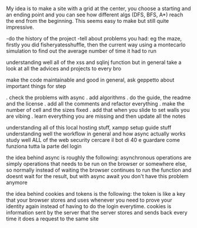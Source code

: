 My idea is to make a site with a grid at the center, you choose a starting and an ending point and you can see how different algs (DFS, BFS, A*) reach the end from the beginning. This seems easy to make but still quite impressive.

-do the history of the project
-tell about problems you had: eg the maze, firstly you did fisheryatesshuffle, then the current way using a montecarlo simulation to find out the average number of time it had to run 

understanding well all of the xss and sqlinj function but in general take a look at all the advices and projects to every bro   

make the code maintainable and good in general, ask geppetto about important things for step


. check the problems with async
. add algorithms 
. do the guide, the readme and the license
. add all the comments and refactor everything
. make the number of cell and the sizes fixed
. add that when you slide to set walls you are vibing
. learn everything you are missing and then update all the notes


understanding all of this local hosting stuff, xampp setup guide stuff
understanding well the workflow in general and how async actually works
study well ALL of the web security
cercare il bot di 40 e guardare come funziona tutta la parte del login


the idea behind async is roughly the following: 
asynchronous operations are simply operations that needs to be run on the browser or somewhere else, so normally instead of waiting the browser continues to run the function and doesnt wait for the result, but with async await you don't have this problem anymore

the idea behind cookies and tokens is the following: 
the token is like a key that your browser stores and uses whenever you need to prove your identity again instead of having to do the login everytime. cookies is information sent by the server that the server stores and sends back every time it does a request to the same site



